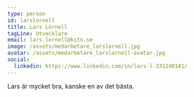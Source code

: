 ```yaml
---
type: person
id: larslornell
title: Lars Lörnell
tagLine: Utvecklare
email: lars.lornell@kits.se
image: /assets/medarbetare_larslornell.jpg
avatar: /assets/medarbetare_larslornell-avatar.jpg
social:
  linkedin: https://www.linkedin.com/in/lars-l-331240141/
---
```


Lars är mycket bra, kanske en av det bästa.
